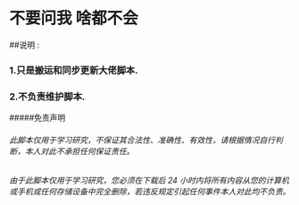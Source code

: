 
# 不要问我 啥都不会


##说明 :
   ### 1.只是搬运和同步更新大佬脚本.
   ### 2.不负责维护脚本.


#####免责声明
###### 此脚本仅用于学习研究，不保证其合法性、准确性、有效性，请根据情况自行判断，本人对此不承担任何保证责任。
###### 由于此脚本仅用于学习研究，您必须在下载后 24 小时内将所有内容从您的计算机或手机或任何存储设备中完全删除，若违反规定引起任何事件本人对此均不负责。
